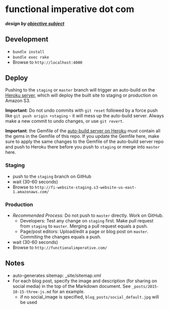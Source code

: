 functional imperative dot com
=============
##### design by [objective subject](http://objectivesubject.com)


## Development

* `bundle install`
* `bundle exec rake`
* Browse to `http://localhost:4000`


## Deploy

Pushing to the `staging` or `master` branch will trigger an auto-build on the [Heroku server](https://github.com/func-i/fi-site-autobuild), which will deploy the built site to staging or production on Amazon S3.

**Important**: Do not undo commits with `git reset` followed by a force push like `git push origin +staging` - it will mess up the auto-build server. Always make a new commit to undo changes, or use `git revert`.

**Important**: the Gemfile of the [auto-build server on Heroku](https://github.com/func-i/fi-site-autobuild) must contain all the gems in the Gemfile of this repo. If you update the Gemfile here, make sure to apply the same changes to the Gemfile of the auto-build server repo and push to Heroku there before you push to `staging` or merge into `master` here.


### Staging

* push to the `staging` branch on GitHub
* wait (30-60 seconds)
* Browse to `http://fi-website-staging.s3-website-us-east-1.amazonaws.com/`

### Production

* *Recommended Process:* Do not push to `master` directly. Work on GitHub.
    - Developers: Test any change on `staging` first. Make pull request from `staging` to `master`. Merging a pull request equals a push.
    - Page/post editors: Upload/edit a page or blog post on `master`. Commiting the changes equals a push.
* wait (30-60 seconds)
* Browse to `http://functionalimperative.com/`


## Notes

* auto-generates sitemap: _site/sitemap.xml
* For each blog post, specify the image and description (for sharing on social media) in the top of the Markdown document. See `_posts/2015-10-15-three-js.md` for an example.
    - if no social_image is specified, `blog_posts/social_default.jpg` will be used
